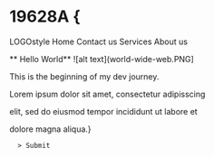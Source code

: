 # 19628A {    
  LOGOstyle                                                              Home   Contact us   Services    About us           

** Hello World**                                                         ![alt text](world-wide-web.PNG]

This is the beginning of my dev journey.

Lorem ipsum dolor sit amet, consectetur adipisscing

elit, sed do eiusmod tempor incididunt ut labore et

dolore magna aliqua.}

      > Submit    